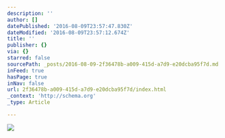 ```yaml
---
description: ''
author: []
datePublished: '2016-08-09T23:57:47.830Z'
dateModified: '2016-08-09T23:57:12.674Z'
title: ''
publisher: {}
via: {}
starred: false
sourcePath: _posts/2016-08-09-2f36478b-a009-415d-a7d9-e20dcba95f7d.md
inFeed: true
hasPage: true
inNav: false
url: 2f36478b-a009-415d-a7d9-e20dcba95f7d/index.html
_context: 'http://schema.org'
_type: Article

---
```

![](https://the-grid-user-content.s3-us-west-2.amazonaws.com/0df36ba7-3661-4ac4-8b3f-b44a77a54395.jpg)